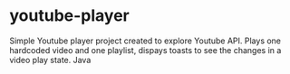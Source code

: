 # youtube-player

Simple Youtube player project created to explore Youtube API. 
Plays one hardcoded video and one playlist, dispays toasts to see the changes in a video play state.
Java
